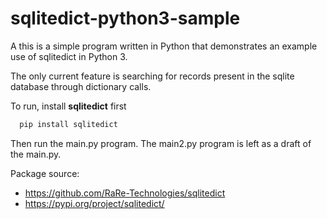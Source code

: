 # sqlitedict-python3-sample
A this is a simple program written in Python that demonstrates an example use of sqlitedict in Python 3.

The only current feature is searching for records present in the sqlite database through dictionary calls.

To run, install **sqlitedict** first 
``` python
  pip install sqlitedict 
```
Then run the main.py program. The main2.py program is left as a draft of the main.py.

Package source:
* https://github.com/RaRe-Technologies/sqlitedict
* https://pypi.org/project/sqlitedict/

